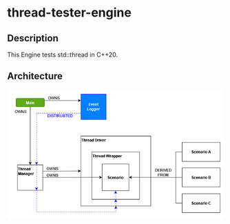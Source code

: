 # thread-tester-engine

## Description

This Engine tests std::thread in C++20.

## Architecture

![Architecture](doc/architecture.png)

